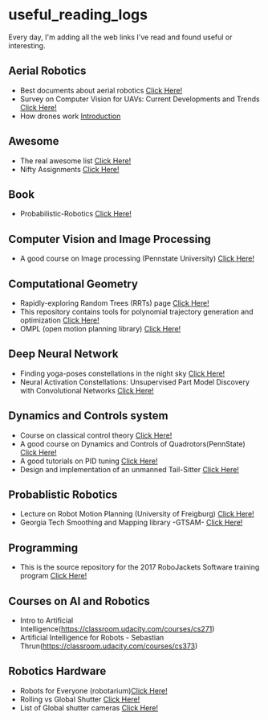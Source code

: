 # useful_reading_logs
Every day, I'm adding all the web links I've read and found useful or interesting. 

## Aerial Robotics
* Best documents about aerial robotics [Click Here!](http://www.kostasalexis.com/literature-and-links1.html)
* Survey on Computer Vision for UAVs: Current Developments and Trends [Click Here!](https://link.springer.com/content/pdf/10.1007%2Fs10846-017-0483-z.pdf)
* How drones work [Introduction](https://www.linkedin.com/pulse/how-do-drones-work-part-1-introduction-tiziano-fiorenzani/)

## Awesome
* The real awesome list [Click Here!](https://github.com/sindresorhus/awesome#gaming)
* Nifty Assignments [Click Here!](http://nifty.stanford.edu/)

## Book
*  Probabilistic-Robotics [Click Here!](http://www.probabilistic-robotics.org/)

## Computer Vision and Image Processing
* A good course on Image processing (Pennstate University) [Click Here!](http://www.cse.psu.edu/~rtc12/CSE486/)

## Computational Geometry
* Rapidly-exploring Random Trees (RRTs) page [Click Here!](http://msl.cs.uiuc.edu/rrt/)
* This repository contains tools for polynomial trajectory generation and optimization [Click Here!](https://github.com/gajena/mav_trajectory_generation)
* OMPL (open motion planning library) [Click Here!](http://ompl.kavrakilab.org/index.html)

## Deep Neural Network
* Finding yoga-poses constellations in the night sky [Click Here!](http://community.wolfram.com/groups/-/m/t/1207400)
* Neural Activation Constellations: Unsupervised Part Model Discovery with Convolutional Networks [Click Here!](https://www.cv-foundation.org/openaccess/content_iccv_2015/papers/Simon_Neural_Activation_Constellations_ICCV_2015_paper.pdf)

## Dynamics and Controls system
* Course on classical control theory [Click Here!](http://www.dis.uniroma1.it/~lanari/ControlSystems/CS_Lectures_en.html)
* A good course on Dynamics and Controls of Quadrotors(PennState) [Click Here!](https://www.coursera.org/learn/robotics-flight/home/welcome)
* A good tutorials on PID tuning [Click Here!](http://brettbeauregard.com/blog/2011/04/improving-the-beginners-pid-introduction/)
* Design and implementation of an unmanned Tail-Sitter [Click Here!](http://ieeexplore.ieee.org/document/7353624/)

## Probablistic Robotics
* Lecture on Robot Motion Planning (University of Freigburg) [Click Here!](https://github.com/gajena/useful_reading_logs/blob/master/docs/27-03-2018.pdf)
* Georgia Tech Smoothing and Mapping library -GTSAM- [Click Here!](https://bitbucket.org/gtborg/gtsam/src/develop/)

## Programming
* This is the source repository for the 2017 RoboJackets Software training program [Click Here!](https://github.com/RoboJackets/software-training)

## Courses on AI and Robotics
* Intro to Artificial Intelligence(https://classroom.udacity.com/courses/cs271)
* Artificial Intelligence for Robots - Sebastian Thrun(https://classroom.udacity.com/courses/cs373)

## Robotics Hardware
* Robots for Everyone (robotarium)[Click Here!](https://www.news.gatech.edu/features/robotarium-robotics-lab-accessible-all)
* Rolling vs Global Shutter [Click Here!](http://www.arducam.com/camera-modules/camera-breakout-board/global-shutter-camera/)
* List of Global shutter cameras [Click Here!](https://github.com/gajena/roc_the_saviour/wiki/Global-Shutter-Cameras)
